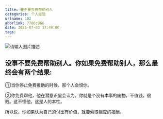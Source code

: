 ```yaml
---
title: 要不要免费帮助别人
categories: 个人经验
urlname: 102
abbrlink: 7780c966
date: 2021-07-03 17:49:00
tags:
---
```

![请输入图片描述][1]
## 没事不要免费帮助别人。你如果免费帮助别人，那么最终会有两个结果:
①当你停止免费援助的时候，那个人会恨你。

②你免费帮他，他在潜意识里会认为，你就是个没有本事的废物，不值钱，很贱。这不怪他，这是人的本性。

所以说，你如果认为自己的付出有价值，就要索取相应的报酬。


  [1]: https://jsd.15xd.cn/gh/linmu136/tulin/45004b33edfd0b32607e9370de88d0a9.png